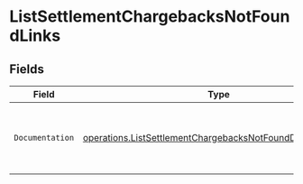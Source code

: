 # ListSettlementChargebacksNotFoundLinks


## Fields

| Field                                                                                                                                  | Type                                                                                                                                   | Required                                                                                                                               | Description                                                                                                                            |
| -------------------------------------------------------------------------------------------------------------------------------------- | -------------------------------------------------------------------------------------------------------------------------------------- | -------------------------------------------------------------------------------------------------------------------------------------- | -------------------------------------------------------------------------------------------------------------------------------------- |
| `Documentation`                                                                                                                        | [operations.ListSettlementChargebacksNotFoundDocumentation](../../models/operations/listsettlementchargebacksnotfounddocumentation.md) | :heavy_check_mark:                                                                                                                     | The URL to the generic Mollie API error handling guide.                                                                                |
